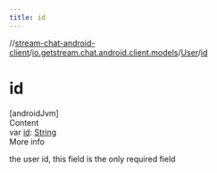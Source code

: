 ```yaml
---
title: id
---
```

//[stream-chat-android-client](../../../index.md)/[io.getstream.chat.android.client.models](../index.md)/[User](index.md)/[id](id.md)



# id  
[androidJvm]  
Content  
var [id](id.md): [String](https://kotlinlang.org/api/latest/jvm/stdlib/kotlin/-string/index.html)  
More info  


the user id, this field is the only required field

  



